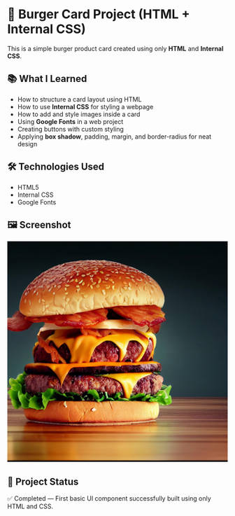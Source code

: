 # 🍔 Burger Card Project (HTML + Internal CSS)

This is a simple burger product card created using only **HTML** and **Internal CSS**.

## 📚 What I Learned

- How to structure a card layout using HTML
- How to use **Internal CSS** for styling a webpage
- How to add and style images inside a card
- Using **Google Fonts** in a web project
- Creating buttons with custom styling
- Applying **box shadow**, padding, margin, and border-radius for neat design

## 🛠️ Technologies Used

- HTML5
- Internal CSS
- Google Fonts

## 🖼️ Screenshot

![Burger Card Preview](./burger2.jpg)

## 📁 Project Status

✅ Completed — First basic UI component successfully built using only HTML and CSS.



